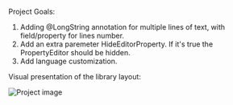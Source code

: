 Project Goals:

1. Adding @LongString annotation for multiple lines of text, with field/property for lines number.
2. Add an extra paremeter HideEditorProperty. If it's true the PropertyEditor should be hidden.
3. Add language customization.

Visual presentation of the library layout:

![Project image](https://user-images.githubusercontent.com/125213550/218573836-55fea625-5872-48a2-a398-427f8561dffc.png)

